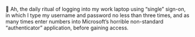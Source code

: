 💩 Ah, the daily ritual of logging into my work laptop using “single” sign-on, in which I type my username and password no less than three times, and as many times enter numbers into Microsoft’s horrible non-standard “authenticator” application, before gaining access.